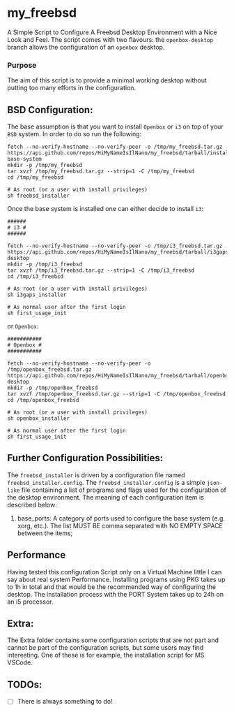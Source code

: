 # my_freebsd 
A Simple Script to Configure A Freebsd Desktop Environment with a Nice Look and Feel. The script comes with two flavours: the `openbox-desktop` branch allows the configuration  of an `openbox` desktop.

### Purpose
The aim of this script is to provide a minimal working desktop without putting too many efforts in the configuration.

## BSD Configuration:
The base assumption is that you want to install `Openbox` or `i3` on top of your `BSD` system. In order to do so run the following:  

```
fetch --no-verify-hostname --no-verify-peer -o /tmp/my_freebsd.tar.gz https://api.github.com/repos/HiMyNameIsIlNano/my_freebsd/tarball/install-base-system
mkdir -p /tmp/my_freebsd
tar xvzf /tmp/my_freebsd.tar.gz --strip=1 -C /tmp/my_freebsd
cd /tmp/my_freebsd

# As root (or a user with install privileges)
sh freebsd_installer
```

Once the base system is installed one can either decide to install `i3`:

```
######
# i3 #
######

fetch --no-verify-hostname --no-verify-peer -o /tmp/i3_freebsd.tar.gz https://api.github.com/repos/HiMyNameIsIlNano/my_freebsd/tarball/i3gaps-desktop
mkdir -p /tmp/i3_freebsd
tar xvzf /tmp/i3_freebsd.tar.gz --strip=1 -C /tmp/i3_freebsd
cd /tmp/i3_freebsd

# As root (or a user with install privileges)
sh i3gaps_installer

# As normal user after the first login
sh first_usage_init
```

or `Openbox`:

```
###########
# Openbox #
###########

fetch --no-verify-hostname --no-verify-peer -o /tmp/openbox_freebsd.tar.gz https://api.github.com/repos/HiMyNameIsIlNano/my_freebsd/tarball/openbox-desktop
mkdir -p /tmp/openbox_freebsd
tar xvzf /tmp/openbox_freebsd.tar.gz --strip=1 -C /tmp/openbox_freebsd
cd /tmp/openbox_freebsd

# As root (or a user with install privileges)
sh openbox_installer

# As normal user after the first login
sh first_usage_init
```

## Further Configuration Possibilities:
The `freebsd_installer` is driven by a configuration file named `freebsd_installer.config`. The `freebsd_installer.config` is a simple `json-like` file containing a list of programs and flags used for the configuration of the desktop environment. The meaning of each configuration item is described below:

1. base_ports: A category of ports used to configure the base system (e.g. xorg, etc.). The list MUST BE comma separated with NO EMPTY SPACE between the items;

## Performance
Having tested this configuration Script only on a Virtual Machine little I can say about real system Performance. Installing programs using PKG takes up to 1h in total and that would be the recommended way of configuring the desktop. The installation process with the PORT System takes up to 24h on an i5 processor.

## Extra:
The Extra folder contains some configuration scripts that are not part and cannot be part of the configuration scripts, but some users may find interesting. One of these is for example, the installation script for MS VSCode.

## TODOs:
- [ ] There is always something to do!
